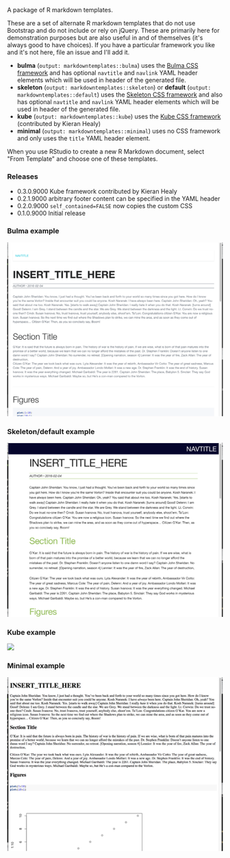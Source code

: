 A package of R markdown templates.

These are a set of alternate R markdown templates that do not use Bootstrap and do not include or rely on jQuery. These are primarily here for demonstration purposes but are also useful in and of themselves (it's always good to have choices). If you have a particular framework you like and it's not here, file an issue and I'll add it.

- **bulma** (`output: markdowntemplates::bulma`) uses the [Bulma CSS framework](http://bulma.io) and has optional `navtitle` and `navlink` YAML header elements which will be used in header of the generated file.
- **skeleton** (`output: markdowntemplates::skeleton`) or **default** (`output: markdowntemplates::default`) uses the [Skeleton CSS framework](http://getskeleton.com) and also has optional `navtitle` and `navlink` YAML header elements which will be used in header of the generated file.
- **kube** (`output: markdowntemplates::kube`) uses the [Kube CSS framework](https://imperavi.com/kube/) (contributed by Kieran Healy)
- **minimal** (`output: markdowntemplates::minimal`) uses no CSS framework and only uses the `title` YAML header element.

When you use RStudio to create a new R Markdown document, select "From Template" and choose one of these templates.

### Releases

- 0.3.0.9000 Kube framework contributed by Kieran Healy
- 0.2.1.9000 arbitrary footer content can be specified in the YAML header
- 0.2.0.9000 `self_contained=FALSE` now copies the custom CSS
- 0.1.0.9000 Initial release

### Bulma example

![](bulma.png)

### Skeleton/default example

![](skeleton.png)

### Kube example

![](kube.png)

### Minimal example

![](minimal.png)
